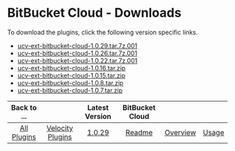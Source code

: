 
# BitBucket Cloud - Downloads

To download the plugins, click the following version specific links.
- [ucv-ext-bitbucket-cloud-1.0.29.tar.7z.001](https://raw.githubusercontent.com/UrbanCode/IBM-UCV-PLUGINS/main/files/ucv-ext-bitbucket-cloud/ucv-ext-bitbucket-cloud%3A1.0.29.tar.7z.001)
- [ucv-ext-bitbucket-cloud-1.0.26.tar.7z.001](https://raw.githubusercontent.com/UrbanCode/IBM-UCV-PLUGINS/main/files/ucv-ext-bitbucket-cloud/ucv-ext-bitbucket-cloud%3A1.0.26.tar.7z.001)
- [ucv-ext-bitbucket-cloud-1.0.22.tar.7z.001](https://raw.githubusercontent.com/UrbanCode/IBM-UCV-PLUGINS/main/files/ucv-ext-bitbucket-cloud/ucv-ext-bitbucket-cloud%3A1.0.22.tar.7z.001)
- [ucv-ext-bitbucket-cloud-1.0.16.tar.zip](https://raw.githubusercontent.com/UrbanCode/IBM-UCV-PLUGINS/main/files/ucv-ext-bitbucket-cloud/ucv-ext-bitbucket-cloud-1.0.16.tar.zip)
- [ucv-ext-bitbucket-cloud-1.0.15.tar.zip](https://raw.githubusercontent.com/UrbanCode/IBM-UCV-PLUGINS/main/files/ucv-ext-bitbucket-cloud/ucv-ext-bitbucket-cloud-1.0.15.tar.zip)
- [ucv-ext-bitbucket-cloud-1.0.8.tar.zip](https://raw.githubusercontent.com/UrbanCode/IBM-UCV-PLUGINS/main/files/ucv-ext-bitbucket-cloud/ucv-ext-bitbucket-cloud-1.0.8.tar.zip)
- [ucv-ext-bitbucket-cloud-1.0.7.tar.zip](https://raw.githubusercontent.com/UrbanCode/IBM-UCV-PLUGINS/main/files/ucv-ext-bitbucket-cloud/ucv-ext-bitbucket-cloud-1.0.7.tar.zip)

|Back to ...||Latest Version|BitBucket Cloud |||
| :---: | :---: | :---: | :---: | :---: | :---: |
|[All Plugins](../../index.md)|[Velocity Plugins](../README.md)|[1.0.29](https://raw.githubusercontent.com/UrbanCode/IBM-UCV-PLUGINS/main/files/ucv-ext-bitbucket-cloud/ucv-ext-bitbucket-cloud%3A1.0.29.tar.7z.001)|[Readme](README.md)|[Overview](overview.md)|[Usage](usage.md)|
